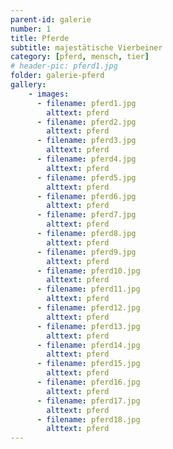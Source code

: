 ```yaml
---
parent-id: galerie
number: 1
title: Pferde
subtitle: majestätische Vierbeiner
category: [pferd, mensch, tier]
# header-pic: pferd1.jpg
folder: galerie-pferd
gallery:
    - images:
      - filename: pferd1.jpg
        alttext: pferd
      - filename: pferd2.jpg
        alttext: pferd      
      - filename: pferd3.jpg
        alttext: pferd
      - filename: pferd4.jpg
        alttext: pferd
      - filename: pferd5.jpg
        alttext: pferd
      - filename: pferd6.jpg
        alttext: pferd
      - filename: pferd7.jpg
        alttext: pferd
      - filename: pferd8.jpg
        alttext: pferd
      - filename: pferd9.jpg
        alttext: pferd
      - filename: pferd10.jpg
        alttext: pferd
      - filename: pferd11.jpg
        alttext: pferd
      - filename: pferd12.jpg
        alttext: pferd
      - filename: pferd13.jpg
        alttext: pferd  
      - filename: pferd14.jpg
        alttext: pferd
      - filename: pferd15.jpg
        alttext: pferd
      - filename: pferd16.jpg
        alttext: pferd
      - filename: pferd17.jpg
        alttext: pferd
      - filename: pferd18.jpg
        alttext: pferd
---
```

<!-- beschreibender Text hier -->
